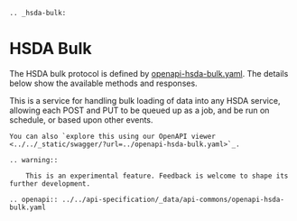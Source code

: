 ```{eval-rst}
.. _hsda-bulk:
```
# HSDA Bulk

The HSDA bulk protocol is defined by [openapi-hsda-bulk.yaml](https://github.com/openreferral/api-specification/blob/master/_data/api-commons/openapi-hsda-bulk.yaml). The details below show the available methods and responses. 

This is a service for handling bulk loading of data into any HSDA service, allowing each POST and PUT to be queued up as a job, and be run on schedule, or based upon other events.

```{eval-rst}
You can also `explore this using our OpenAPI viewer <../../_static/swagger/?url=../openapi-hsda-bulk.yaml>`_. 

.. warning::
    
    This is an experimental feature. Feedback is welcome to shape its further development.

```

```{eval-rst}
.. openapi:: ../../api-specification/_data/api-commons/openapi-hsda-bulk.yaml
```
